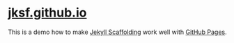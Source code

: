 # [jksf.github.io](http://jksf.github.io/)

This is a demo how to make [Jekyll Scaffolding](http://github.com/sparanoid/jekyll-scaffolding) work well with [GitHub Pages](http://pages.github.com/).
